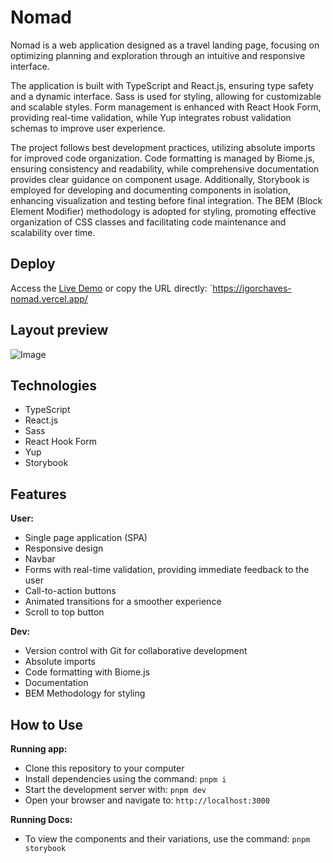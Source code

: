 # Nomad

Nomad is a web application designed as a travel landing page, focusing on optimizing planning and exploration through an intuitive and responsive interface.

The application is built with TypeScript and React.js, ensuring type safety and a dynamic interface. Sass is used for styling, allowing for customizable and scalable styles. Form management is enhanced with React Hook Form, providing real-time validation, while Yup integrates robust validation schemas to improve user experience.

The project follows best development practices, utilizing absolute imports for improved code organization. Code formatting is managed by Biome.js, ensuring consistency and readability, while comprehensive documentation provides clear guidance on component usage. Additionally, Storybook is employed for developing and documenting components in isolation, enhancing visualization and testing before final integration. The BEM (Block Element Modifier) methodology is adopted for styling, promoting effective organization of CSS classes and facilitating code maintenance and scalability over time.

## Deploy

Access the [Live Demo](https://igorchaves-nomad.vercel.app/) or copy the URL directly: `https://igorchaves-nomad.vercel.app/

## Layout preview

![Image](./public/layout-preview.png)

## Technologies

- TypeScript
- React.js
- Sass
- React Hook Form
- Yup
- Storybook

## Features

**User:**

- Single page application (SPA)
- Responsive design
- Navbar
- Forms with real-time validation, providing immediate feedback to the user
- Call-to-action buttons
- Animated transitions for a smoother experience
- Scroll to top button

**Dev:**

- Version control with Git for collaborative development
- Absolute imports
- Code formatting with Biome.js
- Documentation
- BEM Methodology for styling

## How to Use

**Running app:**

-   Clone this repository to your computer
-   Install dependencies using the command: `pnpm i`
-   Start the development server with: `pnpm dev`
-   Open your browser and navigate to: `http://localhost:3000`

**Running Docs:**

-   To view the components and their variations, use the command: `pnpm storybook`